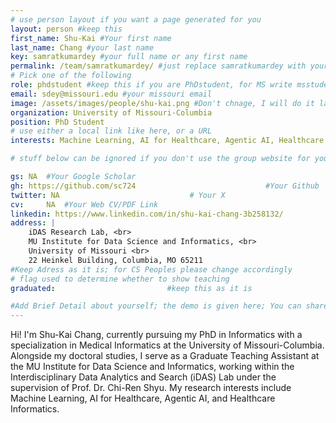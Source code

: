 ```yaml
---
# use person layout if you want a page generated for you
layout: person #keep this
first_name: Shu-Kai #Your first name
last_name: Chang #your last name
key: samratkumardey #your full name or any first name
permalink: /team/samratkumardey/ #just replace samratkumardey with your full name or first name (Key) (lowercase)
# Pick one of the following
role: phdstudent #keep this if you are PhDstudent, for MS write msstudent
email: sdey@missouri.edu #your missouri email
image: /assets/images/people/shu-kai.png #Don't chnage, I will do it later
organization: University of Missouri-Columbia 
position: PhD Student
# use either a local link like here, or a URL
interests: Machine Learning, AI for Healthcare, Agentic AI, Healthcare Informatics

# stuff below can be ignored if you don't use the group website for your private website

gs: NA  #Your Google Scholar
gh: https://github.com/sc724                             #Your Github
twitter: NA                             # Your X
cv:     NA  #Your Web CV/PDF Link
linkedin: https://www.linkedin.com/in/shu-kai-chang-3b258132/                #Your Linkedin
address: |
    iDAS Research Lab, <br>
    MU Institute for Data Science and Informatics, <br>
    University of Missouri <br>
    22 Heinkel Building, Columbia, MO 65211 
#Keep Adress as it is; for CS Peoples please change accordingly
# flag used to determine whether to show teaching
graduated:                         #keep this as it is

#Add Brief Detail about yourself; the demo is given here; You can share your own
---
```


Hi! I'm Shu-Kai Chang, currently pursuing my PhD in Informatics with a specialization in Medical Informatics at the University of Missouri-Columbia. Alongside my doctoral studies, I serve as a Graduate Teaching Assistant at the MU Institute for Data Science and Informatics, working within the Interdisciplinary Data Analytics and Search (iDAS) Lab under the supervision of Prof. Dr. Chi-Ren Shyu. My research interests include Machine Learning, AI for Healthcare, Agentic AI, and Healthcare Informatics. 